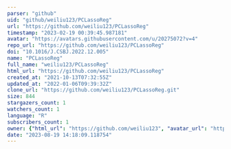 ```yaml
---
parser: "github"
uid: "github/weiliu123/PCLassoReg"
url: "https://github.com/weiliu123/PCLassoReg"
timestamp: "2023-02-19 00:39:45.987181"
avatar: "https://avatars.githubusercontent.com/u/20275072?v=4"
repo_url: "https://github.com/weiliu123/PCLassoReg"
doi: "10.1016/J.CSBJ.2022.12.005"
name: "PCLassoReg"
full_name: "weiliu123/PCLassoReg"
html_url: "https://github.com/weiliu123/PCLassoReg"
created_at: "2021-10-13T07:32:55Z"
updated_at: "2022-01-06T09:39:32Z"
clone_url: "https://github.com/weiliu123/PCLassoReg.git"
size: 844
stargazers_count: 1
watchers_count: 1
language: "R"
subscribers_count: 1
owner: {"html_url": "https://github.com/weiliu123", "avatar_url": "https://avatars.githubusercontent.com/u/20275072?v=4", "login": "weiliu123", "type": "User"}
date: "2023-08-19 14:18:09.118754"
---
```

